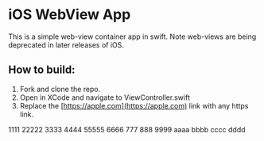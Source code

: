 # iOS WebView App
This is a simple web-view container app in swift. Note web-views are being deprecated in later releases of iOS.

## How to build:

1. Fork and clone the repo.
2. Open in XCode and navigate to ViewController.swift
3. Replace the [https://apple.com](https://apple.com) link with any https link.

1111
22222
3333
4444
55555
6666
777
888
9999
aaaa
bbbb
cccc
dddd
